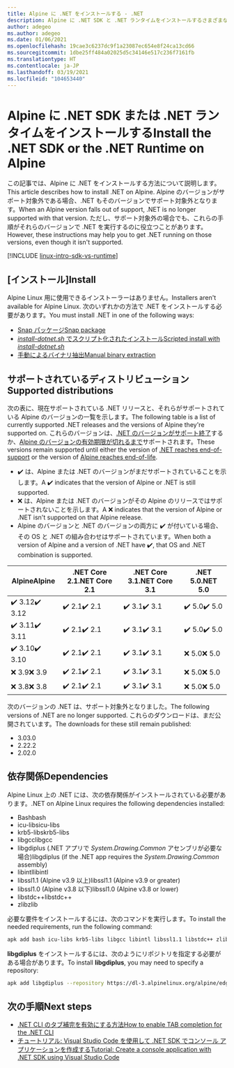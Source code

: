 ```yaml
---
title: Alpine に .NET をインストールする - .NET
description: Alpine に .NET SDK と .NET ランタイムをインストールするさまざまな方法を示します。
author: adegeo
ms.author: adegeo
ms.date: 01/06/2021
ms.openlocfilehash: 19cae3c6237dc9f1a23087ec654e8f24ca13cd66
ms.sourcegitcommit: 1dbe25ff484a02025d5c34146e517c236f7161fb
ms.translationtype: HT
ms.contentlocale: ja-JP
ms.lasthandoff: 03/19/2021
ms.locfileid: "104653440"
---
```

# <a name="install-the-net-sdk-or-the-net-runtime-on-alpine"></a><span data-ttu-id="1b362-103">Alpine に .NET SDK または .NET ランタイムをインストールする</span><span class="sxs-lookup"><span data-stu-id="1b362-103">Install the .NET SDK or the .NET Runtime on Alpine</span></span>

<span data-ttu-id="1b362-104">この記事では、Alpine に .NET をインストールする方法について説明します。</span><span class="sxs-lookup"><span data-stu-id="1b362-104">This article describes how to install .NET on Alpine.</span></span> <span data-ttu-id="1b362-105">Alpine のバージョンがサポート対象外である場合、.NET もそのバージョンでサポート対象外となります。</span><span class="sxs-lookup"><span data-stu-id="1b362-105">When an Alpine version falls out of support, .NET is no longer supported with that version.</span></span> <span data-ttu-id="1b362-106">ただし、サポート対象外の場合でも、これらの手順がそれらのバージョンで .NET を実行するのに役立つことがあります。</span><span class="sxs-lookup"><span data-stu-id="1b362-106">However, these instructions may help you to get .NET running on those versions, even though it isn't supported.</span></span>

[!INCLUDE [linux-intro-sdk-vs-runtime](includes/linux-intro-sdk-vs-runtime.md)]

## <a name="install"></a><span data-ttu-id="1b362-107">[インストール]</span><span class="sxs-lookup"><span data-stu-id="1b362-107">Install</span></span>

<span data-ttu-id="1b362-108">Alpine Linux 用に使用できるインストーラーはありません。</span><span class="sxs-lookup"><span data-stu-id="1b362-108">Installers aren't available for Alpine Linux.</span></span> <span data-ttu-id="1b362-109">次のいずれかの方法で .NET をインストールする必要があります。</span><span class="sxs-lookup"><span data-stu-id="1b362-109">You must install .NET in one of the following ways:</span></span>

- [<span data-ttu-id="1b362-110">Snap パッケージ</span><span class="sxs-lookup"><span data-stu-id="1b362-110">Snap package</span></span>](linux-snap.md)
- [<span data-ttu-id="1b362-111">_install-dotnet.sh_ でスクリプト化されたインストール</span><span class="sxs-lookup"><span data-stu-id="1b362-111">Scripted install with _install-dotnet.sh_</span></span>](linux-scripted-manual.md#scripted-install)
- [<span data-ttu-id="1b362-112">手動によるバイナリ抽出</span><span class="sxs-lookup"><span data-stu-id="1b362-112">Manual binary extraction</span></span>](linux-scripted-manual.md#manual-install)

## <a name="supported-distributions"></a><span data-ttu-id="1b362-113">サポートされているディストリビューション</span><span class="sxs-lookup"><span data-stu-id="1b362-113">Supported distributions</span></span>

<span data-ttu-id="1b362-114">次の表に、現在サポートされている .NET リリースと、それらがサポートされている Alpine のバージョンの一覧を示します。</span><span class="sxs-lookup"><span data-stu-id="1b362-114">The following table is a list of currently supported .NET releases and the versions of Alpine they're supported on.</span></span> <span data-ttu-id="1b362-115">これらのバージョンは、[.NET のバージョンがサポート終了](https://dotnet.microsoft.com/platform/support/policy/dotnet-core)するか、[Alpine のバージョンの有効期限が切れるまで](https://wiki.alpinelinux.org/wiki/Alpine_Linux:Releases)サポートされます。</span><span class="sxs-lookup"><span data-stu-id="1b362-115">These versions remain supported until either the version of [.NET reaches end-of-support](https://dotnet.microsoft.com/platform/support/policy/dotnet-core) or the version of [Alpine reaches end-of-life](https://wiki.alpinelinux.org/wiki/Alpine_Linux:Releases).</span></span>

- <span data-ttu-id="1b362-116">✔️ は、Alpine または .NET のバージョンがまだサポートされていることを示します。</span><span class="sxs-lookup"><span data-stu-id="1b362-116">A ✔️ indicates that the version of Alpine or .NET is still supported.</span></span>
- <span data-ttu-id="1b362-117">❌ は、Alpine または .NET のバージョンがその Alpine のリリースではサポートされないことを示します。</span><span class="sxs-lookup"><span data-stu-id="1b362-117">A ❌ indicates that the version of Alpine or .NET isn't supported on that Alpine release.</span></span>
- <span data-ttu-id="1b362-118">Alpine のバージョンと .NET のバージョンの両方に ✔️ が付いている場合、その OS と .NET の組み合わせはサポートされています。</span><span class="sxs-lookup"><span data-stu-id="1b362-118">When both a version of Alpine and a version of .NET have ✔️, that OS and .NET combination is supported.</span></span>

| <span data-ttu-id="1b362-119">Alpine</span><span class="sxs-lookup"><span data-stu-id="1b362-119">Alpine</span></span>  | <span data-ttu-id="1b362-120">.NET Core 2.1</span><span class="sxs-lookup"><span data-stu-id="1b362-120">.NET Core 2.1</span></span> | <span data-ttu-id="1b362-121">.NET Core 3.1</span><span class="sxs-lookup"><span data-stu-id="1b362-121">.NET Core 3.1</span></span> | <span data-ttu-id="1b362-122">.NET 5.0</span><span class="sxs-lookup"><span data-stu-id="1b362-122">.NET 5.0</span></span> |
|-------- |---------------|---------------|----------------|
| <span data-ttu-id="1b362-123">✔️ 3.12</span><span class="sxs-lookup"><span data-stu-id="1b362-123">✔️ 3.12</span></span> | <span data-ttu-id="1b362-124">✔️ 2.1</span><span class="sxs-lookup"><span data-stu-id="1b362-124">✔️ 2.1</span></span>        | <span data-ttu-id="1b362-125">✔️ 3.1</span><span class="sxs-lookup"><span data-stu-id="1b362-125">✔️ 3.1</span></span>        | <span data-ttu-id="1b362-126">✔️ 5.0</span><span class="sxs-lookup"><span data-stu-id="1b362-126">✔️ 5.0</span></span> |
| <span data-ttu-id="1b362-127">✔️ 3.11</span><span class="sxs-lookup"><span data-stu-id="1b362-127">✔️ 3.11</span></span> | <span data-ttu-id="1b362-128">✔️ 2.1</span><span class="sxs-lookup"><span data-stu-id="1b362-128">✔️ 2.1</span></span>        | <span data-ttu-id="1b362-129">✔️ 3.1</span><span class="sxs-lookup"><span data-stu-id="1b362-129">✔️ 3.1</span></span>        | <span data-ttu-id="1b362-130">✔️ 5.0</span><span class="sxs-lookup"><span data-stu-id="1b362-130">✔️ 5.0</span></span> |
| <span data-ttu-id="1b362-131">✔️ 3.10</span><span class="sxs-lookup"><span data-stu-id="1b362-131">✔️ 3.10</span></span> | <span data-ttu-id="1b362-132">✔️ 2.1</span><span class="sxs-lookup"><span data-stu-id="1b362-132">✔️ 2.1</span></span>        | <span data-ttu-id="1b362-133">✔️ 3.1</span><span class="sxs-lookup"><span data-stu-id="1b362-133">✔️ 3.1</span></span>        | <span data-ttu-id="1b362-134">❌ 5.0</span><span class="sxs-lookup"><span data-stu-id="1b362-134">❌ 5.0</span></span> |
| <span data-ttu-id="1b362-135">❌ 3.9</span><span class="sxs-lookup"><span data-stu-id="1b362-135">❌ 3.9</span></span>  | <span data-ttu-id="1b362-136">✔️ 2.1</span><span class="sxs-lookup"><span data-stu-id="1b362-136">✔️ 2.1</span></span>        | <span data-ttu-id="1b362-137">✔️ 3.1</span><span class="sxs-lookup"><span data-stu-id="1b362-137">✔️ 3.1</span></span>        | <span data-ttu-id="1b362-138">❌ 5.0</span><span class="sxs-lookup"><span data-stu-id="1b362-138">❌ 5.0</span></span> |
| <span data-ttu-id="1b362-139">❌ 3.8</span><span class="sxs-lookup"><span data-stu-id="1b362-139">❌ 3.8</span></span>  | <span data-ttu-id="1b362-140">✔️ 2.1</span><span class="sxs-lookup"><span data-stu-id="1b362-140">✔️ 2.1</span></span>        | <span data-ttu-id="1b362-141">✔️ 3.1</span><span class="sxs-lookup"><span data-stu-id="1b362-141">✔️ 3.1</span></span>        | <span data-ttu-id="1b362-142">❌ 5.0</span><span class="sxs-lookup"><span data-stu-id="1b362-142">❌ 5.0</span></span> |

<span data-ttu-id="1b362-143">次のバージョンの .NET は、サポート対象外となりました。</span><span class="sxs-lookup"><span data-stu-id="1b362-143">The following versions of .NET are no longer supported.</span></span> <span data-ttu-id="1b362-144">これらのダウンロードは、まだ公開されています。</span><span class="sxs-lookup"><span data-stu-id="1b362-144">The downloads for these still remain published:</span></span>

- <span data-ttu-id="1b362-145">3.0</span><span class="sxs-lookup"><span data-stu-id="1b362-145">3.0</span></span>
- <span data-ttu-id="1b362-146">2.2</span><span class="sxs-lookup"><span data-stu-id="1b362-146">2.2</span></span>
- <span data-ttu-id="1b362-147">2.0</span><span class="sxs-lookup"><span data-stu-id="1b362-147">2.0</span></span>

## <a name="dependencies"></a><span data-ttu-id="1b362-148">依存関係</span><span class="sxs-lookup"><span data-stu-id="1b362-148">Dependencies</span></span>

<span data-ttu-id="1b362-149">Alpine Linux 上の .NET には、次の依存関係がインストールされている必要があります。</span><span class="sxs-lookup"><span data-stu-id="1b362-149">.NET on Alpine Linux requires the following dependencies installed:</span></span>

- <span data-ttu-id="1b362-150">Bash</span><span class="sxs-lookup"><span data-stu-id="1b362-150">bash</span></span>
- <span data-ttu-id="1b362-151">icu-libs</span><span class="sxs-lookup"><span data-stu-id="1b362-151">icu-libs</span></span>
- <span data-ttu-id="1b362-152">krb5-libs</span><span class="sxs-lookup"><span data-stu-id="1b362-152">krb5-libs</span></span>
- <span data-ttu-id="1b362-153">libgcc</span><span class="sxs-lookup"><span data-stu-id="1b362-153">libgcc</span></span>
- <span data-ttu-id="1b362-154">libgdiplus (.NET アプリで *System.Drawing.Common* アセンブリが必要な場合)</span><span class="sxs-lookup"><span data-stu-id="1b362-154">libgdiplus (if the .NET app requires the *System.Drawing.Common* assembly)</span></span>
- <span data-ttu-id="1b362-155">libintl</span><span class="sxs-lookup"><span data-stu-id="1b362-155">libintl</span></span>
- <span data-ttu-id="1b362-156">libssl1.1 (Alpine v3.9 以上)</span><span class="sxs-lookup"><span data-stu-id="1b362-156">libssl1.1 (Alpine v3.9 or greater)</span></span>
- <span data-ttu-id="1b362-157">libssl1.0 (Alpine v3.8 以下)</span><span class="sxs-lookup"><span data-stu-id="1b362-157">libssl1.0 (Alpine v3.8 or lower)</span></span>
- <span data-ttu-id="1b362-158">libstdc++</span><span class="sxs-lookup"><span data-stu-id="1b362-158">libstdc++</span></span>
- <span data-ttu-id="1b362-159">zlib</span><span class="sxs-lookup"><span data-stu-id="1b362-159">zlib</span></span>

<span data-ttu-id="1b362-160">必要な要件をインストールするには、次のコマンドを実行します。</span><span class="sxs-lookup"><span data-stu-id="1b362-160">To install the needed requirements, run the following command:</span></span>

```bash
apk add bash icu-libs krb5-libs libgcc libintl libssl1.1 libstdc++ zlib
```

<span data-ttu-id="1b362-161">**libgdiplus** をインストールするには、次のようにリポジトリを指定する必要がある場合があります。</span><span class="sxs-lookup"><span data-stu-id="1b362-161">To install **libgdiplus**, you may need to specify a repository:</span></span>

```bash
apk add libgdiplus --repository https://dl-3.alpinelinux.org/alpine/edge/testing/
```

## <a name="next-steps"></a><span data-ttu-id="1b362-162">次の手順</span><span class="sxs-lookup"><span data-stu-id="1b362-162">Next steps</span></span>

- [<span data-ttu-id="1b362-163">.NET CLI のタブ補完を有効にする方法</span><span class="sxs-lookup"><span data-stu-id="1b362-163">How to enable TAB completion for the .NET CLI</span></span>](../tools/enable-tab-autocomplete.md)
- [<span data-ttu-id="1b362-164">チュートリアル: Visual Studio Code を使用して .NET SDK でコンソール アプリケーションを作成する</span><span class="sxs-lookup"><span data-stu-id="1b362-164">Tutorial: Create a console application with .NET SDK using Visual Studio Code</span></span>](../tutorials/with-visual-studio-code.md)
